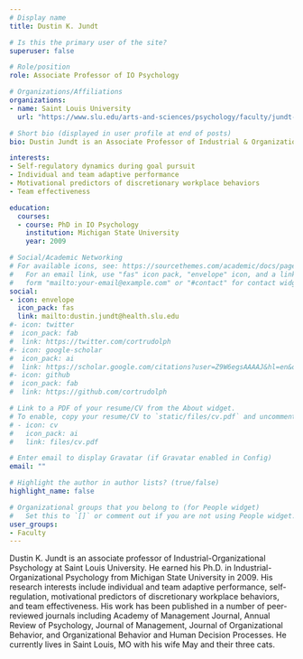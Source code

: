```yaml
---
# Display name
title: Dustin K. Jundt

# Is this the primary user of the site?
superuser: false

# Role/position
role: Associate Professor of IO Psychology

# Organizations/Affiliations
organizations:
- name: Saint Louis University
  url: "https://www.slu.edu/arts-and-sciences/psychology/faculty/jundt-dustin.php"

# Short bio (displayed in user profile at end of posts)
bio: Dustin Jundt is an Associate Professor of Industrial & Organizational Psychology at Saint Louis University.

interests:
- Self-regulatory dynamics during goal pursuit
- Individual and team adaptive performance
- Motivational predictors of discretionary workplace behaviors
- Team effectiveness

education:
  courses:
  - course: PhD in IO Psychology
    institution: Michigan State University
    year: 2009

# Social/Academic Networking
# For available icons, see: https://sourcethemes.com/academic/docs/page-builder/#icons
#   For an email link, use "fas" icon pack, "envelope" icon, and a link in the
#   form "mailto:your-email@example.com" or "#contact" for contact widget.
social:
- icon: envelope
  icon_pack: fas
  link: mailto:dustin.jundt@health.slu.edu
#- icon: twitter
#  icon_pack: fab
#  link: https://twitter.com/cortrudolph
#- icon: google-scholar
#  icon_pack: ai
#  link: https://scholar.google.com/citations?user=Z9W6egsAAAAJ&hl=en&oi=ao
#- icon: github
#  icon_pack: fab
#  link: https://github.com/cortrudolph

# Link to a PDF of your resume/CV from the About widget.
# To enable, copy your resume/CV to `static/files/cv.pdf` and uncomment the lines below.
# - icon: cv
#   icon_pack: ai
#   link: files/cv.pdf

# Enter email to display Gravatar (if Gravatar enabled in Config)
email: ""

# Highlight the author in author lists? (true/false)
highlight_name: false

# Organizational groups that you belong to (for People widget)
#   Set this to `[]` or comment out if you are not using People widget.
user_groups:
- Faculty
---
```


Dustin K. Jundt is an associate professor of Industrial-Organizational Psychology at Saint Louis University.   He earned his Ph.D. in Industrial-Organizational Psychology from Michigan State University in 2009.  His research interests include individual and team adaptive performance, self-regulation, motivational predictors of discretionary workplace behaviors, and team effectiveness.  His work has been published in a number of peer-reviewed journals including Academy of Management Journal, Annual Review of Psychology, Journal of Management, Journal of Organizational Behavior, and Organizational Behavior and Human Decision Processes.  He currently lives in Saint Louis, MO with his wife May and their three cats.
